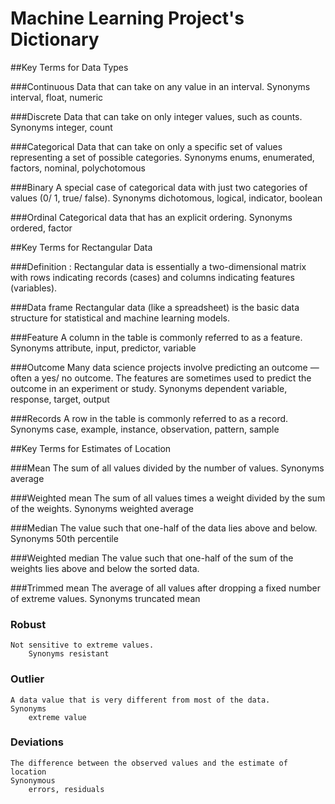 # Machine Learning Project's Dictionary

##Key Terms for Data Types

###Continuous 
    Data that can take on any value in an interval. 
    Synonyms 
        interval, float, numeric 

###Discrete 
    Data that can take on only integer values, such as counts. 
    Synonyms 
        integer, count 
    
###Categorical 
    Data that can take on only a specific set of values representing a set of possible categories. 
    Synonyms 
        enums, enumerated, factors, nominal, polychotomous 
    
###Binary 
    A special case of categorical data with just two categories of values (0/ 1, true/ false). 
    Synonyms 
        dichotomous, logical, indicator, boolean 

###Ordinal 
    Categorical data that has an explicit ordering. 
    Synonyms 
        ordered, factor 

##Key Terms for Rectangular Data 

###Definition : 
    Rectangular data is essentially a two-dimensional matrix with rows indicating records (cases) and columns indicating features (variables).
                    
###Data frame 
    Rectangular data (like a spreadsheet) is the basic data structure for statistical and machine learning models. 

###Feature 
    A column in the table is commonly referred to as a feature.
    Synonyms 
        attribute, input, predictor, variable 

###Outcome 
    Many data science projects involve predicting an outcome — often a yes/ no outcome. 
    The features are sometimes used to predict the outcome in an experiment or study. 
    Synonyms 
        dependent variable, response, target, output 

###Records 
    A row in the table is commonly referred to as a record. 
    Synonyms 
        case, example, instance, observation, pattern, sample


##Key Terms for Estimates of Location

###Mean 
    The sum of all values divided by the number of values. 
    Synonyms 
        average 
       
###Weighted mean 
    The sum of all values times a weight divided by the sum of the weights. 
    Synonyms
        weighted average

###Median 
    The value such that one-half of the data lies above and below. 
    Synonyms 
        50th percentile 

###Weighted median 
    The value such that one-half of the sum of the weights lies above and below the sorted data. 

###Trimmed mean 
    The average of all values after dropping a fixed number of extreme values. 
    Synonyms 
        truncated mean 

### Robust

    Not sensitive to extreme values. 
        Synonyms resistant 

### Outlier

    A data value that is very different from most of the data. 
    Synonyms 
        extreme value

### Deviations

    The difference between the observed values and the estimate of location
    Synonymous
        errors, residuals